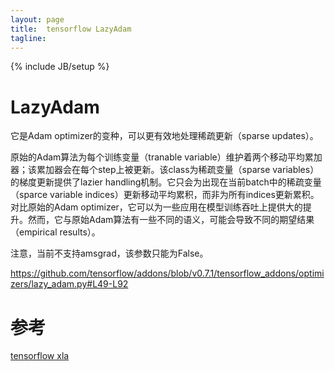```yaml
---
layout: page
title:  tensorflow LazyAdam
tagline: 
---
```

{% include JB/setup %}

# LazyAdam

它是Adam optimizer的变种，可以更有效地处理稀疏更新（sparse updates）。

原始的Adam算法为每个训练变量（tranable variable）维护着两个移动平均累加器；该累加器会在每个step上被更新。该class为稀疏变量（sparse variables）的梯度更新提供了lazier handling机制。它只会为出现在当前batch中的稀疏变量（sparce variable indices）更新移动平均累积，而非为所有indices更新累积。对比原始的Adam optimizer，它可以为一些应用在模型训练吞吐上提供大的提升。然而，它与原始Adam算法有一些不同的语义，可能会导致不同的期望结果（empirical results）。

注意，当前不支持amsgrad，该参数只能为False。

https://github.com/tensorflow/addons/blob/v0.7.1/tensorflow_addons/optimizers/lazy_adam.py#L49-L92




# 参考

[tensorflow xla](https://www.tensorflow.org/performance/xla/)
